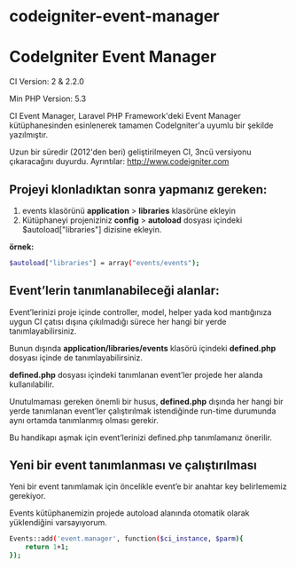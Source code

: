 ﻿codeigniter-event-manager
=========================

CodeIgniter Event Manager
=========

CI Version: 2 & 2.2.0

Min PHP Version: 5.3

CI Event Manager, Laravel PHP Framework'deki Event Manager kütüphanesinden esinlenerek tamamen CodeIgniter'a uyumlu bir şekilde yazılmıştır.

Uzun bir süredir (2012'den beri) geliştirilmeyen CI, 3ncü versiyonu çıkaracağını duyurdu. 
Ayrıntılar: http://www.codeigniter.com

Projeyi klonladıktan sonra yapmanız gereken:
---
1. events klasörünü **application** > **libraries** klasörüne ekleyin
2. Kütüphaneyi projeniziniz **config** > **autoload** dosyası içindeki $autoload["libraries"] dizisine ekleyin.

**örnek:**
```sh
$autoload["libraries"] = array("events/events");
```

Event’lerin tanımlanabileceği alanlar:
---

Event’lerinizi proje içinde controller, model, helper yada kod mantığınıza uygun CI çatısı dışına çıkılmadığı sürece her hangi bir yerde tanımlayabilirsiniz.

Bunun dışında **application/libraries/events** klasörü içindeki **defined.php** dosyası içinde de tanımlayabilirsiniz.

**defined.php** dosyası içindeki tanımlanan event’ler projede her alanda kullanılabilir.

Unutulmaması gereken önemli bir husus, **defined.php** dışında her hangi bir yerde tanımlanan event’ler çalıştırılmak istendiğinde  run-time durumunda aynı ortamda tanımlanmış olması gerekir.

Bu handikapı aşmak için event’lerinizi defined.php tanımlamanız önerilir.

Yeni bir event tanımlanması ve çalıştırılması
---
Yeni bir event tanımlamak için öncelikle event’e bir anahtar key belirlememiz gerekiyor.

Events kütüphanemizin projede autoload alanında otomatik olarak yüklendiğini varsayıyorum.

```sh
Events::add('event.manager', function($ci_instance, $parm){
    return 1+1;
});
```